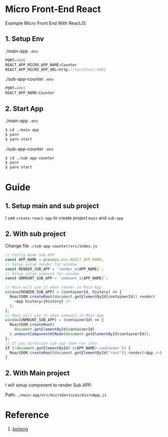# Micro Front-End React
Example Micro Front End With ReactJS

## 1. Setup Env

./main-app  `.env`
```js
PORT=4000
REACT_APP_MICRO_APP_NAME=Counter
REACT_APP_MICRO_APP_URL=http://localhost:4001
```

./sub-app-counter `.env`
```js
PORT=4001
REACT_APP_NAME=Counter
```

## 2. Start App

./main-app  `.env`
```js
$ cd ./main-app
$ yarn
$ yarn start
```

./sub-app-counter `.env`
```js
$ cd ./sub-app-counter
$ yarn
$ yarn start
```

# Guide

## 1. Setup main and sub project 
I use `create-react-app` to create project `main` and `sub-app`
## 2. With sub project

Change file `./sub-app-counter/src/index.js`
```js
// Config Name Sub APP
const APP_NAME = process.env.REACT_APP_NAME;
// Setup value render for window
const RENDER_SUB_APP = `render_${APP_NAME}`;
// Setup value unmount for window
const UNMOUNT_SUB_APP = `unmount_${APP_NAME}`;

// Main will use it when render in Main App
window[RENDER_SUB_APP] = (containerId, history) => {
  ReactDOM.createRoot(document.getElementById(containerId)).render(
    <App history={history} />
  );
};
// Main will use it when unmount in Main App
window[UNMOUNT_SUB_APP] = (containerId) => {
  ReactDOM.createRoot(
    document.getElementById(containerId)
  ).unmountComponentAtNode(document.getElementById(containerId));
};
// If you direction sub app then run into
if (!document.getElementById(`${APP_NAME}-container`)) {
  ReactDOM.createRoot(document.getElementById("root")).render(<App />);
}
```
## 2. With Main project
I will setup component to render Sub APP.

Path: `./main-app/src/microServices/microApp.js`

# Reference 

1. [kpiteng](https://dev.to/kpiteng/microfrontends-with-react-47jb?signin=true)